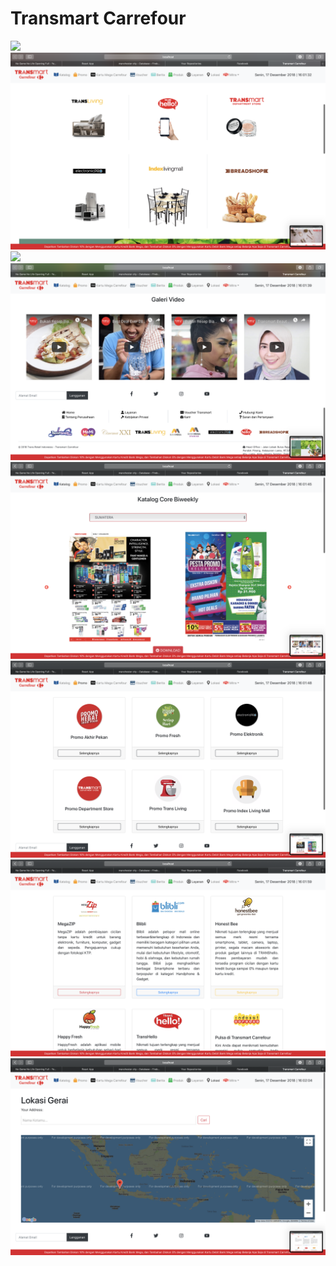 # Transmart Carrefour

![](client/src/screenshot/Screen%20Shot%202018-12-17%20at%2016.01.30.png)
![](client/src/screenshot/Screen%20Shot%202018-12-17%20at%2016.01.33.png)
![](client/src/screenshot/Screen%20Shot%202018-12-17%20at%2016.01.36.png)
![](client/src/screenshot/Screen%20Shot%202018-12-17%20at%2016.01.40.png)
![](client/src/screenshot/Screen%20Shot%202018-12-17%20at%2016.01.45.png)
![](client/src/screenshot/Screen%20Shot%202018-12-17%20at%2016.01.49.png)
![](client/src/screenshot/Screen%20Shot%202018-12-17%20at%2016.02.00.png)
![](client/src/screenshot/Screen%20Shot%202018-12-17%20at%2016.02.05.png)
